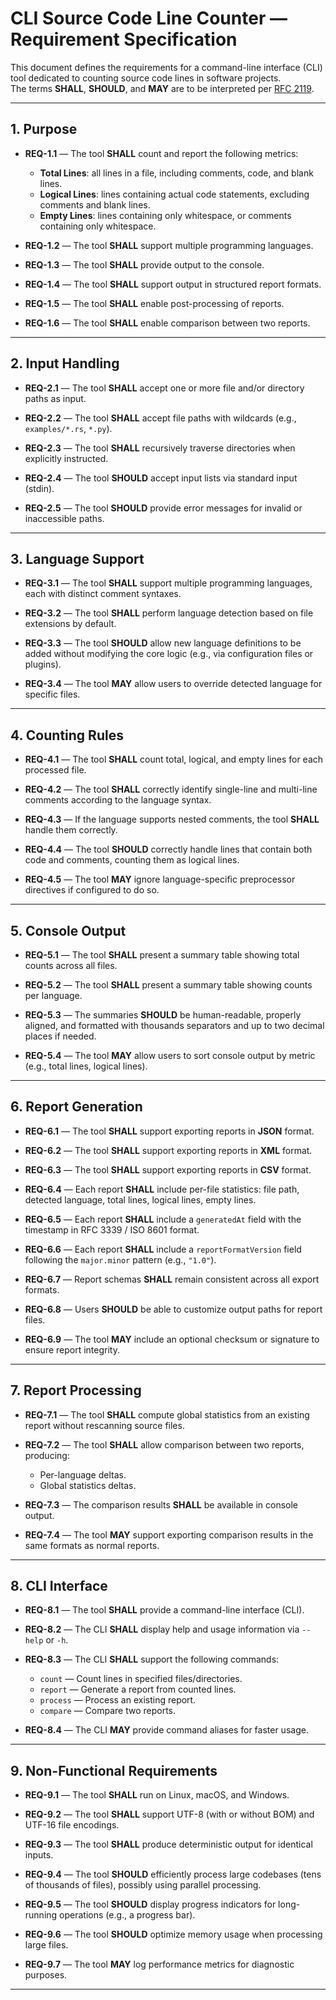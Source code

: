 
# CLI Source Code Line Counter — Requirement Specification

This document defines the requirements for a command-line interface (CLI) tool dedicated to counting source code lines in software projects.  
The terms **SHALL**, **SHOULD**, and **MAY** are to be interpreted per [RFC 2119](https://datatracker.ietf.org/doc/html/rfc2119).

---

## 1. Purpose

- **REQ-1.1** — The tool **SHALL** count and report the following metrics:  
  - **Total Lines**: all lines in a file, including comments, code, and blank lines.  
  - **Logical Lines**: lines containing actual code statements, excluding comments and blank lines.  
  - **Empty Lines**: lines containing only whitespace, or comments containing only whitespace.

- **REQ-1.2** — The tool **SHALL** support multiple programming languages.

- **REQ-1.3** — The tool **SHALL** provide output to the console.

- **REQ-1.4** — The tool **SHALL** support output in structured report formats.

- **REQ-1.5** — The tool **SHALL** enable post-processing of reports.

- **REQ-1.6** — The tool **SHALL** enable comparison between two reports.

---

## 2. Input Handling

- **REQ-2.1** — The tool **SHALL** accept one or more file and/or directory paths as input.

- **REQ-2.2** — The tool **SHALL** accept file paths with wildcards (e.g., `examples/*.rs`, `*.py`).

- **REQ-2.3** — The tool **SHALL** recursively traverse directories when explicitly instructed.

- **REQ-2.4** — The tool **SHOULD** accept input lists via standard input (stdin).

- **REQ-2.5** — The tool **SHOULD** provide error messages for invalid or inaccessible paths.

---

## 3. Language Support

- **REQ-3.1** — The tool **SHALL** support multiple programming languages, each with distinct comment syntaxes.

- **REQ-3.2** — The tool **SHALL** perform language detection based on file extensions by default.

- **REQ-3.3** — The tool **SHOULD** allow new language definitions to be added without modifying the core logic (e.g., via configuration files or plugins).

- **REQ-3.4** — The tool **MAY** allow users to override detected language for specific files.

---

## 4. Counting Rules

- **REQ-4.1** — The tool **SHALL** count total, logical, and empty lines for each processed file.

- **REQ-4.2** — The tool **SHALL** correctly identify single-line and multi-line comments according to the language syntax.

- **REQ-4.3** — If the language supports nested comments, the tool **SHALL** handle them correctly.

- **REQ-4.4** — The tool **SHOULD** correctly handle lines that contain both code and comments, counting them as logical lines.

- **REQ-4.5** — The tool **MAY** ignore language-specific preprocessor directives if configured to do so.

---

## 5. Console Output

- **REQ-5.1** — The tool **SHALL** present a summary table showing total counts across all files.

- **REQ-5.2** — The tool **SHALL** present a summary table showing counts per language.

- **REQ-5.3** — The summaries **SHOULD** be human-readable, properly aligned, and formatted with thousands separators and up to two decimal places if needed.

- **REQ-5.4** — The tool **MAY** allow users to sort console output by metric (e.g., total lines, logical lines).

---

## 6. Report Generation

- **REQ-6.1** — The tool **SHALL** support exporting reports in **JSON** format.

- **REQ-6.2** — The tool **SHALL** support exporting reports in **XML** format.

- **REQ-6.3** — The tool **SHALL** support exporting reports in **CSV** format.

- **REQ-6.4** — Each report **SHALL** include per-file statistics: file path, detected language, total lines, logical lines, empty lines.

- **REQ-6.5** — Each report **SHALL** include a `generatedAt` field with the timestamp in RFC 3339 / ISO 8601 format.

- **REQ-6.6** — Each report **SHALL** include a `reportFormatVersion` field following the `major.minor` pattern (e.g., `"1.0"`).

- **REQ-6.7** — Report schemas **SHALL** remain consistent across all export formats.

- **REQ-6.8** — Users **SHOULD** be able to customize output paths for report files.

- **REQ-6.9** — The tool **MAY** include an optional checksum or signature to ensure report integrity.

---

## 7. Report Processing

- **REQ-7.1** — The tool **SHALL** compute global statistics from an existing report without rescanning source files.

- **REQ-7.2** — The tool **SHALL** allow comparison between two reports, producing:  
  - Per-language deltas.  
  - Global statistics deltas.

- **REQ-7.3** — The comparison results **SHALL** be available in console output.

- **REQ-7.4** — The tool **MAY** support exporting comparison results in the same formats as normal reports.

---

## 8. CLI Interface

- **REQ-8.1** — The tool **SHALL** provide a command-line interface (CLI).

- **REQ-8.2** — The CLI **SHALL** display help and usage information via `--help` or `-h`.

- **REQ-8.3** — The CLI **SHALL** support the following commands:  
  - `count` — Count lines in specified files/directories.  
  - `report` — Generate a report from counted lines.  
  - `process` — Process an existing report.  
  - `compare` — Compare two reports.

- **REQ-8.4** — The CLI **MAY** provide command aliases for faster usage.

---

## 9. Non-Functional Requirements

- **REQ-9.1** — The tool **SHALL** run on Linux, macOS, and Windows.

- **REQ-9.2** — The tool **SHALL** support UTF-8 (with or without BOM) and UTF-16 file encodings.

- **REQ-9.3** — The tool **SHALL** produce deterministic output for identical inputs.

- **REQ-9.4** — The tool **SHOULD** efficiently process large codebases (tens of thousands of files), possibly using parallel processing.

- **REQ-9.5** — The tool **SHOULD** display progress indicators for long-running operations (e.g., a progress bar).

- **REQ-9.6** — The tool **SHOULD** optimize memory usage when processing large files.

- **REQ-9.7** — The tool **MAY** log performance metrics for diagnostic purposes.

---
